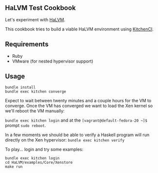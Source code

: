 ## HaLVM Test Cookbook

Let's experiment with [HaLVM](https://github.com/GaloisInc/HaLVM).

This cookbook tries to build a viable HaLVM environment using
[KitchenCI](http://kitchen.ci/).

## Requirements

* Ruby
* VMware (for nested hypervisor support)

## Usage

```
bundle install
bundle exec kitchen converge
```

Expect to wait between twenty minutes and a couple hours for the VM to
converge. Once the VM has converged we want to load the Xen kernel so
we'll reboot the VM manually:

`bundle exec kitchen login` and at the
`[vagrant@default-fedora-20 ~]$` prompt `sudo reboot`.

In a few moments we should be able to verify a Haskell program
will run directly on the Xen hypervisor: `bundle exec kitchen verify`

To play... login and try some examples:

```
bundle exec kitchen login
cd HaLVM/examples/Core/Xenstore
make run
```
